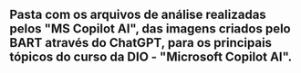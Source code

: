 ## Pasta com os arquivos de análise realizadas pelos "MS Copilot AI", das imagens criados pelo BART através do ChatGPT, para os principais tópicos do curso da DIO - "Microsoft Copilot AI".
